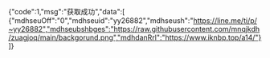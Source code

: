 {"code":1,"msg":"获取成功","data":[
{"mdhseuOff":"0","mdhseuid":"yy26882","mdhseush":"https://line.me/ti/p/~yy26882","mdhseubshbges":"https://raw.githubusercontent.com/mnqjkdh/zuagjoq/main/backgorund.png","mdhdanRrl":"https://www.iknbp.top/a14/"}
]}
